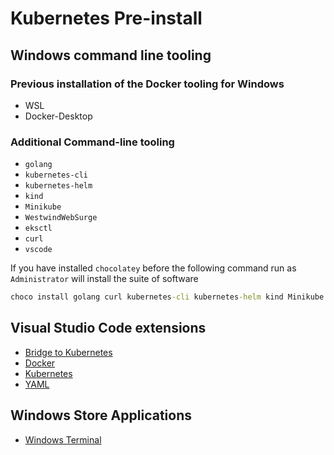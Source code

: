 # Kubernetes Pre-install

## Windows command line tooling

### Previous installation of the Docker tooling for Windows

   - WSL
   - Docker-Desktop

### Additional Command-line tooling

* `golang`
* `kubernetes-cli`
* `kubernetes-helm`
* `kind`
* `Minikube`
* `WestwindWebSurge`
* `eksctl`
* `curl` 
* `vscode`

If you have installed `chocolatey` before the following command run as `Administrator` will install the suite of software

``` cmd
choco install golang curl kubernetes-cli kubernetes-helm kind Minikube WestwindWebSurge eksctl curl vscode -y
```

## Visual Studio Code extensions

* [Bridge to Kubernetes](https://marketplace.visualstudio.com/items?itemName=mindaro.mindaro)
* [Docker](https://marketplace.visualstudio.com/items?itemName=ms-azuretools.vscode-docker)
* [Kubernetes](https://marketplace.visualstudio.com/items?itemName=ms-kubernetes-tools.vscode-kubernetes-tools)
* [YAML](https://marketplace.visualstudio.com/items?itemName=redhat.vscode-yaml)

## Windows Store Applications

* [Windows Terminal](https://www.microsoft.com/store/productId/9N0DX20HK701)
